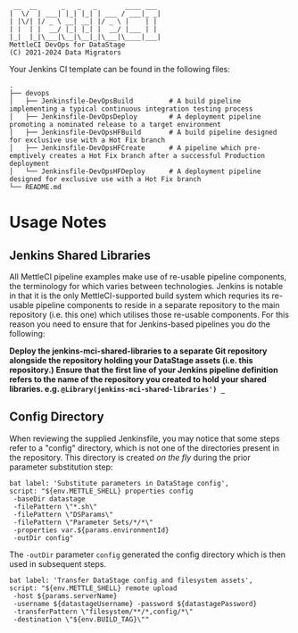      __  __      _   _   _       ____ ___
    |  \/  | ___| |_| |_| | ___ / ___|_ _|
    | |\/| |/ _ \ __| __| |/ _ \ |    | |
    | |  | |  __/ |_| |_| |  __/ |___ | |
    |_|  |_|\___|\__|\__|_|\___|\____|___|
    MettleCI DevOps for DataStage
    (C) 2021-2024 Data Migrators

Your Jenkins CI template can be found in the following files:
```
.
├── devops
│   ├── Jenkinsfile-DevOpsBuild         # A build pipeline implementing a typical continuous integration testing process
│   ├── Jenkinsfile-DevOpsDeploy        # A deployment pipeline promoting a nominated release to a target environment
│   ├── Jenkinsfile-DevOpsHFBuild       # A build pipeline designed for exclusive use with a Hot Fix branch
│   ├── Jenkinsfile-DevOpsHFCreate      # A pipeline which pre-emptively creates a Hot Fix branch after a successful Production deployment 
│   └── Jenkinsfile-DevOpsHFDeploy      # A deployment pipeline designed for exclusive use with a Hot Fix branch
└── README.md
```

# Usage Notes

## Jenkins Shared Libraries

All MettleCI pipeline examples make use of re-usable pipeline components, the terminology for which varies between technologies.  Jenkins is notable in that it is the only MettleCI-supported build system which requries its re-usable pipeline components to reside in a separate repository to the main repository (i.e. this one) which utilises those re-usable components.  For this reason you need to ensure that for Jenkins-based pipelines you do the following:

**Deploy the jenkins-mci-shared-libraries to a separate Git repository alongside the repository holding your DataStage assets (i.e. this repository.)
Ensure that the first line of your Jenkins pipeline definition refers to the name of the repository you created to hold your shared libraries. e.g. 
`@Library(jenkins-mci-shared-libraries') _`**

## Config Directory

When reviewing the supplied Jenkinsfile, you may notice that some steps refer to a "config" directory, 
which is not one of the directories present in the repository. This directory is created *on the fly* 
during the prior parameter substitution step:

```
bat label: 'Substitute parameters in DataStage config',
script: "${env.METTLE_SHELL} properties config 
 -baseDir datastage 
 -filePattern \"*.sh\"
 -filePattern \"DSParams\" 
 -filePattern \"Parameter Sets/*/*\" 
 -properties var.${params.environmentId} 
 -outDir config"
```

The `-outDir` parameter `config` generated the config directory which is then used in subsequent steps.

```
bat label: 'Transfer DataStage config and filesystem assets', 
script: "${env.METTLE_SHELL} remote upload 
 -host ${params.serverName} 
 -username ${datastageUsername} -password ${datastagePassword} 
 -transferPattern \"filesystem/**/*,config/*\" 
 -destination \"${env.BUILD_TAG}\""
```


